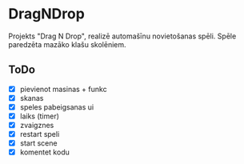 # DragNDrop
Projekts "Drag N Drop", realizē automašīnu novietošanas spēli. Spēle paredzēta mazāko klašu skolēniem.

## ToDo
- [x] pievienot masinas + funkc
- [x] skanas
- [x] speles pabeigsanas ui
- [x] laiks (timer)
- [x] zvaigznes
- [x] restart speli
- [x] start scene
- [x] komentet kodu
